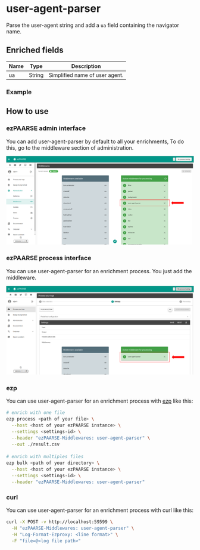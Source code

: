 # user-agent-parser

Parse the user-agent string and add a `ua` field containing the navigator name.

## Enriched fields

| Name | Type | Description |
| --- | --- | --- |
| ua | String | Simplified name of user agent. |

### Example

## How to use

### ezPAARSE admin interface

You can add user-agent-parser by default to all your enrichments, To do this, go to the middleware section of administration.

![image](./docs/admin-interface.png)

### ezPAARSE process interface

You can use user-agent-parser for an enrichment process. You just add the middleware.

![image](./docs/process-interface.png)

### ezp

You can use user-agent-parser for an enrichment process with [ezp](https://github.com/ezpaarse-project/node-ezpaarse) like this:

```bash
# enrich with one file
ezp process <path of your file> \
  --host <host of your ezPAARSE instance> \
  --settings <settings-id> \
  --header "ezPAARSE-Middlewares: user-agent-parser" \
  --out ./result.csv

# enrich with multiples files
ezp bulk <path of your directory> \
  --host <host of your ezPAARSE instance> \
  --settings <settings-id> \
  --header "ezPAARSE-Middlewares: user-agent-parser" 

```

### curl

You can use user-agent-parser for an enrichment process with curl like this:

```bash
curl -X POST -v http://localhost:59599 \
  -H "ezPAARSE-Middlewares: user-agent-parser" \
  -H "Log-Format-Ezproxy: <line format>" \
  -F "file=@<log file path>"

```